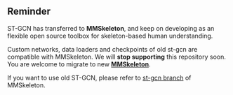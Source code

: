 ## Reminder

ST-GCN has transferred to **MMSkeleton**,
and keep on developing as an flexible open source toolbox for skeleton-based human understanding.

Custom networks, data loaders and checkpoints of old st-gcn are compatible with MMSkeleton.
We will **stop supporting** this repository soon. You are welcome to migrate to new 
**[MMSkeleton](https://github.com/open-mmlab/mmskeleton)**.

If you want to use old ST-GCN, please refer to [st-gcn branch](https://github.com/open-mmlab/mmskeleton/tree/st-gcn) of MMSkeleton.